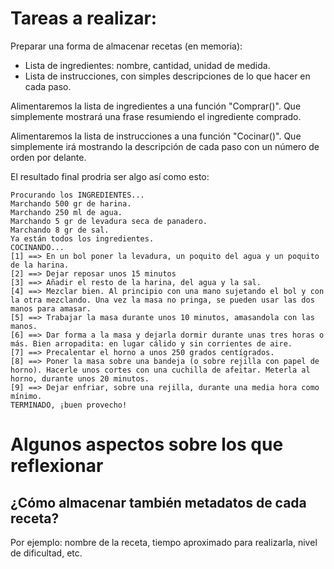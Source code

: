 # Tareas a realizar:

Preparar una forma de almacenar recetas (en memoria):
 - Lista de ingredientes: nombre, cantidad, unidad de medida.
 - Lista de instrucciones, con simples descripciones de lo que hacer en cada paso.

Alimentaremos la lista de ingredientes a una función "Comprar()". Que simplemente mostrará una frase resumiendo el ingrediente comprado.

Alimentaremos la lista de instrucciones a una función "Cocinar()". Que simplemente irá mostrando la descripción de cada paso con un número de orden por delante.

El resultado final prodria ser algo así como esto:
````
Procurando los INGREDIENTES...
Marchando 500 gr de harina.
Marchando 250 ml de agua.
Marchando 5 gr de levadura seca de panadero.
Marchando 8 gr de sal.
Ya están todos los ingredientes.
COCINANDO...
[1] ==> En un bol poner la levadura, un poquito del agua y un poquito de la harina.
[2] ==> Dejar reposar unos 15 minutos
[3] ==> Añadir el resto de la harina, del agua y la sal.
[4] ==> Mezclar bien. Al principio con una mano sujetando el bol y con la otra mezclando. Una vez la masa no pringa, se pueden usar las dos manos para amasar.
[5] ==> Trabajar la masa durante unos 10 minutos, amasandola con las manos.
[6] ==> Dar forma a la masa y dejarla dormir durante unas tres horas o más. Bien arropadita: en lugar cálido y sin corrientes de aire.
[7] ==> Precalentar el horno a unos 250 grados centígrados.
[8] ==> Poner la masa sobre una bandeja (o sobre rejilla con papel de horno). Hacerle unos cortes con una cuchilla de afeitar. Meterla al horno, durante unos 20 minutos.
[9] ==> Dejar enfriar, sobre una rejilla, durante una media hora como mínimo.
TERMINADO, ¡buen provecho!
````

# Algunos aspectos sobre los que reflexionar

## ¿Cómo almacenar también metadatos de cada receta?

Por ejemplo: nombre de la receta, tiempo aproximado para realizarla, nivel de dificultad, etc.
